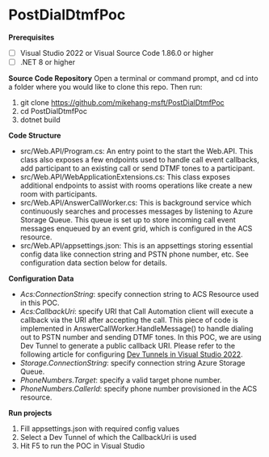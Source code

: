 # PostDialDtmfPoc
**Prerequisites**
- [ ] Visual Studio 2022 or Visual Source Code 1.86.0 or higher 
- [ ] .NET 8 or higher 

**Source Code Repository**
Open a terminal or command prompt, and cd into a folder where you would like to clone this repo. Then run:
1.	git clone https://github.com/mikehang-msft/PostDialDtmfPoc
2.	cd PostDialDtmfPoc
3.	dotnet build

**Code Structure**
- src/Web.API/Program.cs: An entry point to the start the Web.API. This class also exposes a few endpoints used to handle call event callbacks, add participant to an existing call or send DTMF tones to a participant.
- src/Web.API/WebApplicationExtensions.cs: This class exposes additional endpoints to assist with rooms operations like create a new room with participants. 
- src/Web.API/AnswerCallWorker.cs: This is background service which continuously searches and processes messages by listening to Azure Storage Queue. This queue is set up to store incoming call event messages enqueued by an event grid, which is configured in the ACS resource.
- src/Web.API/appsettings.json: This is an appsettings storing essential config data like connection string and PSTN phone number, etc. See configuration data section below for details.

**Configuration Data**
- _Acs:ConnectionString_: specify connection string to ACS Resource used in this POC.
- _Acs:CallbackUri_: specify URI that Call Automation client will execute a callback via the URI after accepting the call. This piece of code is implemented in AnswerCallWorker.HandleMessage() to handle dialing out to PSTN number and sending DTMF tones. In this POC, we are using Dev Tunnel to generate a public callback URI. Please refer to the following article for configuring [Dev Tunnels in Visual Studio 2022](https://learn.microsoft.com/en-us/aspnet/core/test/dev-tunnels?view=aspnetcore-8.0).
- _Storage.ConnectionString_: specify connection string Azure Storage Queue.
- _PhoneNumbers.Target_: specify a valid target phone number.
- _PhoneNumbers.CallerId_: specify phone number provisioned in the ACS resource.

**Run projects**
1. Fill appsettings.json with required config values
1. Select a Dev Tunnel of which the CallbackUri is used
1. Hit F5 to run the POC in Visual Studio

